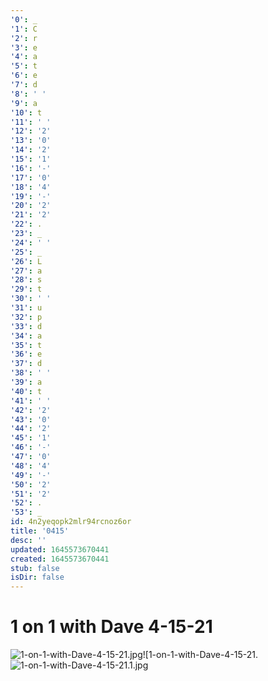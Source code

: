 ```yaml
---
'0': _
'1': C
'2': r
'3': e
'4': a
'5': t
'6': e
'7': d
'8': ' '
'9': a
'10': t
'11': ' '
'12': '2'
'13': '0'
'14': '2'
'15': '1'
'16': '-'
'17': '0'
'18': '4'
'19': '-'
'20': '2'
'21': '2'
'22': .
'23': _
'24': ' '
'25': _
'26': L
'27': a
'28': s
'29': t
'30': ' '
'31': u
'32': p
'33': d
'34': a
'35': t
'36': e
'37': d
'38': ' '
'39': a
'40': t
'41': ' '
'42': '2'
'43': '0'
'44': '2'
'45': '1'
'46': '-'
'47': '0'
'48': '4'
'49': '-'
'50': '2'
'51': '2'
'52': .
'53': _
id: 4n2yeqopk2mlr94rcnoz6or
title: '0415'
desc: ''
updated: 1645573670441
created: 1645573670441
stub: false
isDir: false
---
```


# 1 on 1 with Dave 4-15-21


![1-on-1-with-Dave-4-15-21.jpg](/assets/1-on-1-with-dave-4-15-21-kkg65jzsdccg.jpg)![1-on-1-with-Dave-4-15-21.![1-on-1-with-Dave-4-15-21.1.jpg](/assets/1-on-1-with-dave-4-15-21-fniw5ldexvtt.jpg)

